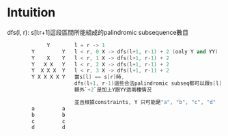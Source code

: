 # Intuition

dfs(l, r): s[l:r+1]這段區間所能組成的palindromic subsequence數目

```                   l > r -> 區間不合法
             Y        l = r -> 1
        Y         Y   l < r, 0 X -> dfs(l+1, r-1) + 2 (only Y and YY)
        Y    X    Y   l < r, 1 X -> dfs(l+1, r-1) + 2
        Y   X X   Y   l < r, 2 X -> dfs(l+1, r-1) + 2
        Y  X X X  Y   l < r, 3 X -> dfs(l+1, r-1) + 2
        Y X X X X Y   當s[l] == s[r]時,
                      dfs(l+1, r-1)這些合法palindromic subseq都可以跟s[l], s[r]組成palindromic subsequence
                      額外`+2`是加上Y跟YY這兩種情況

                      並且根據constraints, Y 只可能是"a", "b", "c", "d"
        a         a
        b         b
        c         c
        d         d
```